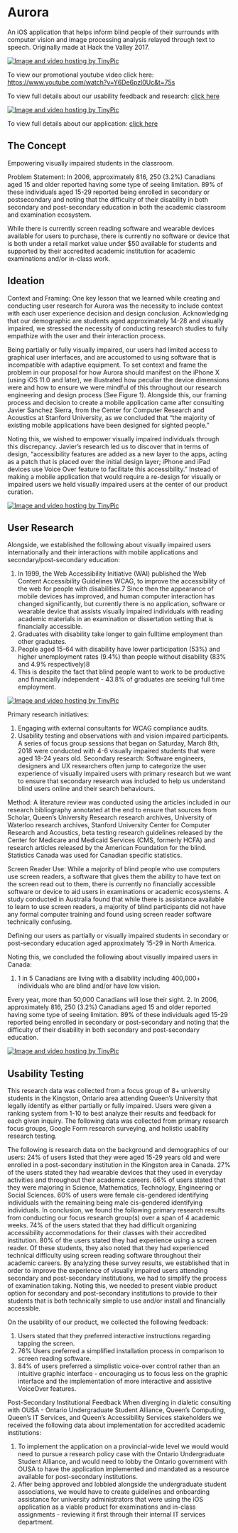 # Aurora

An iOS application that helps inform blind people of their surrounds with computer vision and image processing analysis relayed through text to speech. Originally made at Hack the Valley 2017. 

<a href="http://tinypic.com?ref=ixffh4" target="_blank"><img src="http://i64.tinypic.com/ixffh4.jpg" border="0" alt="Image and video hosting by TinyPic"></a>

To view our promotional youtube video click here: https://www.youtube.com/watch?v=Y6De6pzl0Uc&t=75s

To view full details about our usability feedback and research: <a href="https://github.com/tinahaibodi/Aurora/blob/master/Aurora%20Research%20.pdf">click here</a> 

<a href="http://tinypic.com?ref=294t8j8" target="_blank"><img src="http://i68.tinypic.com/294t8j8.png" border="0" alt="Image and video hosting by TinyPic"></a>

To view full details about our application: <a href="https://github.com/tinahaibodi/Aurora/blob/master/Imagine%20Cup%202018_%20Aurora.pdf">click here</a> 

## The Concept 
Empowering visually impaired students in the classroom.

Problem Statement: In 2006, approximately 816, 250 (3.2%) Canadians aged 15 and older reported having
some type of seeing limitation. 89% of these individuals aged 15-29 reported being enrolled in secondary or postsecondary
and noting that the difficulty of their disability in both secondary and post-secondary education in both
the academic classroom and examination ecosystem.

While there is currently screen reading software and wearable devices available for users to purchase, there is
currently no software or device that is both under a retail market value under $50 available for students and
supported by their accredited academic institution for academic examinations and/or in-class work.

## Ideation 

Context and Framing: One key lesson that we learned while creating and conducting user research for Aurora was the necessity to include context with each user experience decision and design conclusion. Acknowledging that our demographic are students aged approximately 14-28 and visually impaired, we stressed the necessity of conducting research studies to fully empathize with the user and their interaction process.

Being partially or fully visually impaired, our users had limited access to graphical user interfaces, and are
accustomed to using software that is incompatible with adaptive equipment.
To set context and frame the problem in our proposal for how Aurora should manifest on the iPhone X (using iOS
11.0 and later), we illustrated how peculiar the device dimensions were and how to ensure we were mindful of this throughout our research engineering and design process (See Figure 1).
Alongside this, our framing process and decision to create a mobile application came after consulting Javier Sanchez Sierra, from the Center for Computer Research and Acoustics at Stanford University, as we concluded that “the majority of existing mobile applications have been designed for sighted people.”

Noting this, we wished to empower visually impaired individuals through this discrepancy. Javier’s research led us to discover that in terms of design, “accessibility features are added as a new layer to the apps, acting as a patch that is placed over the initial design layer; iPhone and iPad devices use Voice Over feature to facilitate this accessibility.” Instead of making a mobile application that would require a re-design for visually or impaired users we held visually impaired users at the center of our product curation.

<a href="http://tinypic.com?ref=24exr40" target="_blank"><img src="http://i67.tinypic.com/24exr40.png" border="0" alt="Image and video hosting by TinyPic"></a>

## User Research 

Alongside, we established the following about visually impaired users internationally and their interactions
with mobile applications and secondary/post-secondary education:
1. In 1999, the Web Accessibility Initiative (WAI) published the Web Content Accessibility Guidelines WCAG, to
improve the accessibility of the web for people with disabilities.7 Since then the appearance of mobile devices
has improved, and human computer interaction has changed significantly, but currently there is no application,
software or wearable device that assists visually impaired individuals with reading academic materials in an
examination or dissertation setting that is financially accessible.
2. Graduates with disability take longer to gain fulltime employment than other graduates.
3. People aged 15-64 with disability have lower participation (53%) and higher unemployment rates (9.4%) than
people without disability (83% and 4.9% respectively)8
4. This is despite the fact that blind people want to work to be productive and financially independent - 43.8% of graduates are seeking full time employment.

<a href="http://tinypic.com?ref=j73f4w" target="_blank"><img src="http://i66.tinypic.com/j73f4w.png" border="0" alt="Image and video hosting by TinyPic"></a>

Primary research initiatives:
1. Engaging with external consultants for WCAG compliance audits.
2. Usability testing and observations with and vision impaired participants. A series of focus group sessions
that began on Saturday, March 8th, 2018 were conducted with 4-6 visually impaired students that were aged
18-24 years old.
Secondary research:
Software engineers, designers and UX researchers often jump to categorize the user experience of visually impaired users with primary research but we want to ensure that secondary research was included to help us understand blind users online and their search behaviours.

Method:
A literature review was conducted using the articles included in our research bibliography annotated at the end to ensure that sources from Scholar, Queen’s University Research research archives, University of Waterloo research archives, Stanford University Center for Computer Research and Acoustics, beta testing research guidelines released by the Center for Medicare and Medicaid Services (CMS, formerly HCFA) and research articles released by the American Foundation for the blind. Statistics Canada was used for Canadian specific statistics.

Screen Reader Use:
While a majority of blind people who use computers use screen readers, a software that gives them the ability to have text on the screen read out to them, there is currently no financially accessible software or device to aid users in examinations or academic ecosystems. A study conducted in Australia found that while there is assistance available to learn to use screen readers, a majority of blind participants did not have any formal computer training and found using screen reader software technically confusing.

Defining our users as partially or visually impaired students in secondary or post-secondary education aged
approximately 15-29 in North America.

Noting this, we concluded the following about visually impaired users in Canada:
1. 1 in 5 Canadians are living with a disability including 400,000+ individuals who are blind and/or have low vision.

Every year, more than 50,000 Canadians will lose their sight.
2. In 2006, approximately 816, 250 (3.2%) Canadians aged 15 and older reported having some type of seeing
limitation. 89% of these individuals aged 15-29 reported being enrolled in secondary or post-secondary and
noting that the difficulty of their disability in both secondary and post-secondary education.

<a href="http://tinypic.com?ref=2nv85cw" target="_blank"><img src="http://i67.tinypic.com/2nv85cw.png" border="0" alt="Image and video hosting by TinyPic"></a>

## Usability Testing  

This research data was collected from a focus group of 8+ university students in the Kingston, Ontario area
attending Queen’s University that legally identify as either partially or fully impaired. Users were given a
ranking system from 1-10 to best analyze their results and feedback for each given inquiry. The following data was collected from primary research focus groups, Google Form research surveying, and holistic usability research testing.

The following is research data on the background and demographics of our users:
24% of users listed that they were aged 15-29 years old and were enrolled in a post-secondary institution in the
Kingston area in Canada.
27% of the users stated they had wearable devices that they used in everyday activities and throughout their
academic careers.
66% of users stated that they were majoring in Science, Mathematics, Technology, Engineering or Social Sciences.
60% of users were female cis-gendered identifying individuals with the remaining being male cis-gendered
identifying individuals.
In conclusion, we found the following primary research results from conducting our focus research group(s) over a span of 4 academic weeks.
74% of the users stated that they had difficult organizing accessibility accommodations for their classes with their accredited institution.
80% of the users stated they had experience using a screen reader. Of these students, they also noted that they had experienced technical difficulty using screen reading software throughout their academic careers.
By analyzing these survey results, we established that in order to improve the experience of visually impaired users attending secondary and post-secondary institutions, we had to simplify the process of examination taking. Noting this, we needed to present viable product option for secondary and post-secondary institutions to provide to their students that is both technically simple to use and/or install and financially accessible.

On the usability of our product, we collected the following feedback:
1. Users stated that they preferred interactive instructions regarding tapping the screen.
2. 76% Users preferred a simplified installation process in comparison to screen reading software.
3. 84% of users preferred a simplistic voice-over control rather than an intuitive graphic interface -
encouraging us to focus less on the graphic interface and the implementation of more interactive and
assistive VoiceOver features.

Post-Secondary Institutional Feedback
When diverging in dialetic consulting with OUSA - Ontario Undergraduate Student Alliance, Queen’s Computing,
Queen’s IT Services, and Queen’s Accessibility Services stakeholders we received the following data about
implementation for accredited academic institutions:
1. To implement the application on a provincial-wide level we would would need to pursue a research policy
case with the Ontario Undergraduate Student Alliance, and would need to lobby the Ontario government
with OUSA to have the application implemented and mandated as a resource available for post-secondary
institutions.
2. After being approved and lobbied alongside the undergraduate student associations, we would have to
create guidelines and onboarding assistance for university administrators that were using the iOS
application as a viable product for examinations and in-class assignments - reviewing it first through their
internal IT services department.


